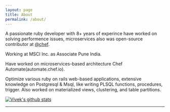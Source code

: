 ```yaml
---
layout: page
title: About
permalink: /about/
---
```


A passionate ruby developer with 8+ years of experince have worked on solving performence issues, microservices also was open-source contributor at [@chef](https://github.com/chef). 

Working at MSCI Inc. as Associate Pune India.

Have worked on microservices-based architecture Chef Automate(automate.chef.io).

Optimize various ruby on rails web-based applications, extensive knowledge on Postgresql & Msql, like writing PLSQL functions, procedures, trigger. Also worked on materialized views, clustering, and table partitions.


[![Vivek's github stats](https://github-readme-stats.vercel.app/api?username=vsingh-msys)](https://github.com/anuraghazra/github-readme-stats)

***
